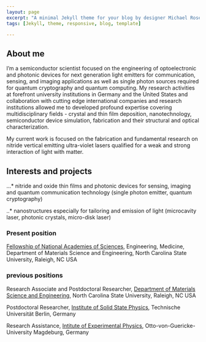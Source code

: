 ```yaml
---
layout: page
excerpt: "A minimal Jekyll theme for your blog by designer Michael Rose."
tags: [Jekyll, theme, responsive, blog, template]

---
```

## About me
I’m a semiconductor scientist focused on the engineering of optoelectronic and photonic devices for next generation light emitters for communication, sensing, and imaging applications as well as single photon sources required for quantum cryptography and quantum computing. My research activities at forefront university institutions in Germany and the United States and collaboration with cutting edge international companies and research institutions allowed me to developed profound expertise covering multidisciplinary fields - crystal and thin film deposition, nanotechnology, semiconductor device simulation, fabrication and their structural and optical characterization.

My current work is focused on the fabrication and fundamental research on nitride vertical emitting ultra-violet lasers qualified for a weak and strong interaction of light with matter.

## Interests and projects
...* nitride and oxide thin films and photonic devices for sensing, imaging and quantum communication technology (single photon emitter, quantum cryptography)

..* nanostructures especially for tailoring and emission of light (microcavity laser, photonic crystals, micro-disk laser)


### Present position
[Fellowship of National Academies of Sciences](http://sites.nationalacademies.org/PGA/RAP/index.htm), Engineering, Medicine, Department of Materials Science and Engineering, North Carolina State University, Raleigh, NC USA

### previous positions
Research Associate and Postdoctoral Researcher, [Department of Materials Science and Engineering](http://www.mse.ncsu.edu/), North Carolina State University, Raleigh, NC USA

Postdoctoral Researcher, [Institute of Solid State Physics](http://www.ifkp.tu-berlin.de/menue/arbeitsgruppen/ag_hoffmann/mitarbeiter/parameter/en/), Technische Universität Berlin, Germany

Research Assistance, [Intitute of Experimental Physics](http://www.iep.ovgu.de/home/Festk%C3%B6rperphysik.html), Otto-von-Guericke-University Magdeburg, Germany
